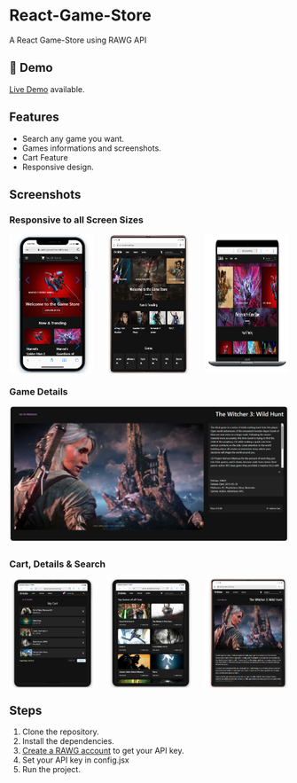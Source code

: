 # React-Game-Store
A React Game-Store using RAWG API
## 🔴 Demo
[Live Demo](https://react-gamestore.netlify.app/) available.

## Features

- Search any game you want.
- Games informations and screenshots.
- Cart Feature
- Responsive design.

## Screenshots

### Responsive to all Screen Sizes
<div style="display: flex; justify-content: space-between;">
    <img src="/src/resources/111.PNG" width="30%" />
    <img src="/src/resources/222.PNG" width="30%" />
    <img src="/src/resources/3333.PNG" width="30%" />
</div>

### Game Details 
![](/src/resources/555.PNG)

### Cart, Details & Search
<div style="display: flex; justify-content: space-between;">
    <img src="/src/resources/777.PNG" width="30%" />
    <img src="/src/resources/888.PNG" width="30%" />
    <img src="/src/resources/999.PNG" width="30%" />
</div>

## Steps

1. Clone the repository.
2. Install the dependencies.
3. [Create a RAWG account](https://rawg.io/apidocs) to get your API key.
4. Set your API key in config.jsx
5. Run the project.
